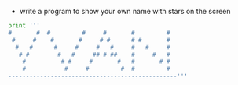 - write a program to show your own name with stars on the screen
```python
print '''
#       #  #         #     #       #         # 
 #     #    #       #     # #      # #       #   
  #   #      #     #     #   #     #   #     # 
   # #        #   #     ## # ##    #     #   # 
    #          # #     #       #   #       # # 
    #           #     #         #  #         # 
------------------------------------------------'''
```
